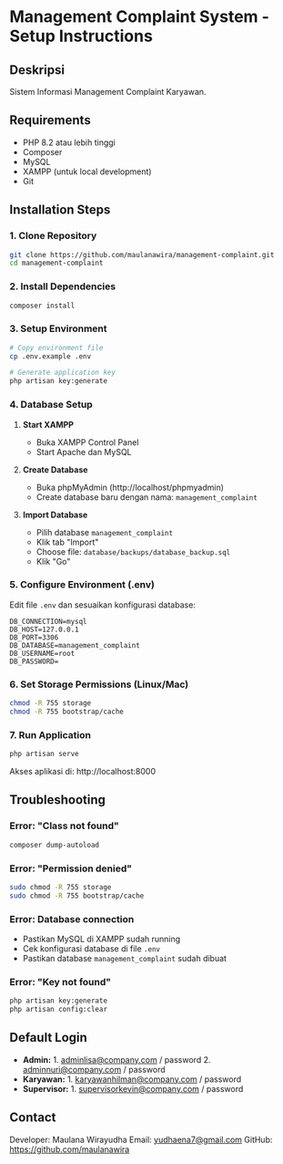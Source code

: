 # Management Complaint System - Setup Instructions

## Deskripsi
Sistem Informasi Management Complaint Karyawan.

## Requirements
- PHP 8.2 atau lebih tinggi
- Composer
- MySQL
- XAMPP (untuk local development)
- Git

## Installation Steps

### 1. Clone Repository
```bash
git clone https://github.com/maulanawira/management-complaint.git
cd management-complaint
```

### 2. Install Dependencies
```bash
composer install
```

### 3. Setup Environment
```bash
# Copy environment file
cp .env.example .env

# Generate application key
php artisan key:generate
```

### 4. Database Setup
1. **Start XAMPP**
   - Buka XAMPP Control Panel
   - Start Apache dan MySQL

2. **Create Database**
   - Buka phpMyAdmin (http://localhost/phpmyadmin)
   - Create database baru dengan nama: `management_complaint`

3. **Import Database**
   - Pilih database `management_complaint`
   - Klik tab "Import"
   - Choose file: `database/backups/database_backup.sql`
   - Klik "Go"

### 5. Configure Environment (.env)
Edit file `.env` dan sesuaikan konfigurasi database:
```env
DB_CONNECTION=mysql
DB_HOST=127.0.0.1
DB_PORT=3306
DB_DATABASE=management_complaint
DB_USERNAME=root
DB_PASSWORD=
```

### 6. Set Storage Permissions (Linux/Mac)
```bash
chmod -R 755 storage
chmod -R 755 bootstrap/cache
```

### 7. Run Application
```bash
php artisan serve
```

Akses aplikasi di: http://localhost:8000

## Troubleshooting

### Error: "Class not found"
```bash
composer dump-autoload
```

### Error: "Permission denied"
```bash
sudo chmod -R 755 storage
sudo chmod -R 755 bootstrap/cache
```

### Error: Database connection
- Pastikan MySQL di XAMPP sudah running
- Cek konfigurasi database di file `.env`
- Pastikan database `management_complaint` sudah dibuat

### Error: "Key not found"
```bash
php artisan key:generate
php artisan config:clear
```

## Default Login
- **Admin:** 1. adminlisa@company.com / password 2. adminnuri@company.com / password
- **Karyawan:** 1. karyawanhilman@company.com / password
- **Supervisor:** 1. supervisorkevin@company.com / password

## Contact
Developer: Maulana Wirayudha
Email: yudhaena7@gmail.com
GitHub: https://github.com/maulanawira